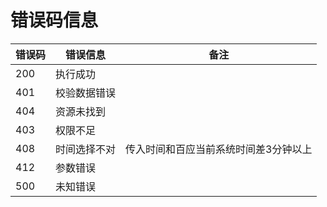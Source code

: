 # 错误码信息

错误码 | 错误信息|备注
---------- | ------- | ------
200|执行成功| 
401|校验数据错误| 
404|资源未找到| 
403|权限不足| 
408|时间选择不对| 传入时间和百应当前系统时间差3分钟以上
412|参数错误| 
500|未知错误| 

